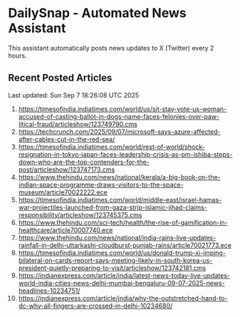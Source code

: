 # DailySnap - Automated News Assistant

This assistant automatically posts news updates to X (Twitter) every 2 hours.

## Recent Posted Articles

Last updated: Sun Sep  7 18:26:08 UTC 2025

1. https://timesofindia.indiatimes.com/world/us/sit-stay-vote-us-woman-accused-of-casting-ballot-in-dogs-name-faces-felonies-over-paw-litical-fraud/articleshow/123749790.cms
2. https://techcrunch.com/2025/09/07/microsoft-says-azure-affected-after-cables-cut-in-the-red-sea/
3. https://timesofindia.indiatimes.com/world/rest-of-world/shock-resignation-in-tokyo-japan-faces-leadership-crisis-as-pm-ishiba-steps-down-who-are-the-top-contenders-for-the-post/articleshow/123747173.cms
4. https://www.thehindu.com/news/national/kerala/a-big-book-on-the-indian-space-programme-draws-visitors-to-the-space-museum/article70022222.ece
5. https://timesofindia.indiatimes.com/world/middle-east/israel-hamas-war-projectiles-launched-from-gaza-strip-islamic-jihad-claims-responsibility/articleshow/123745375.cms
6. https://www.thehindu.com/sci-tech/health/the-rise-of-gamification-in-healthcare/article70007740.ece
7. https://www.thehindu.com/news/national/india-rains-live-updates-rainfall-in-delhi-uttarkashi-cloudburst-punjab-rains/article70021773.ece
8. https://timesofindia.indiatimes.com/world/us/donald-trump-xi-jinping-bilateral-on-cards-report-says-meeting-likely-in-south-korea-us-president-quietly-preparing-to-visit/articleshow/123742181.cms
9. https://indianexpress.com/article/india/latest-news-today-live-updates-world-india-cities-news-delhi-mumbai-bengaluru-09-07-2025-news-headlines-10234751/
10. https://indianexpress.com/article/india/why-the-outstretched-hand-to-dc-why-all-fingers-are-crossed-in-delhi-10234680/
